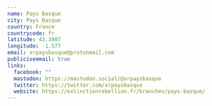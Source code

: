 ```yaml
---
name: Pays Basque
city: Pays Basque
country: France
countrycode: fr
latitude: 43.3807
longitude: -1.577
email: xrpaysbasque@protonmail.com
publiciseemail: true
links:
  facebook: ""
  mastodon: https://mastodon.social/@xrpaysbasque
  twitter: https://twitter.com/xrpaysbasque
  website: https://extinctionrebellion.fr/branches/pays-basque/
---
```

